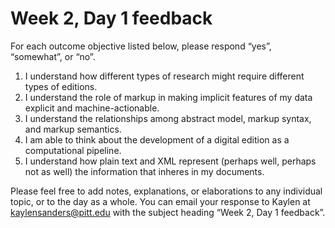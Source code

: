 # Week 2, Day 1 feedback

For each outcome objective listed below, please respond “yes”, “somewhat”, or “no”. 

1. I understand how different types of research might require different types of editions.
1. I understand the role of markup in making implicit features of my data explicit and machine-actionable.
1. I understand the relationships among abstract model, markup syntax, and markup semantics.
1. I am able to think about the development of a digital edition as a computational pipeline.
1. I understand how plain text and XML represent (perhaps well, perhaps not as well) the information that inheres in my documents.

Please feel free to add notes, explanations, or elaborations to any individual topic, or to the day as a whole. You can email your response to Kaylen at [kaylensanders@pitt.edu](mailto:kaylensanders@pitt.edu) with the subject heading “Week 2, Day 1 feedback”.
